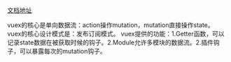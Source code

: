 [文档地址](https://vuex.vuejs.org/zh/guide/actions.html)

vuex的核心是单向数据流：action操作mutation，mutation直接操作state。
vuex的核心设计模式是：发布订阅模式。
vuex提供的功能：1.Getter函数，可以记录state数据在被获取时候的钩子。2.Module允许多模块的数据流。2.插件钩子，可以暴露每次的mutation钩子。
